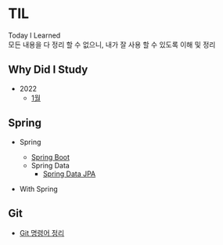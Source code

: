 # TIL
Today I Learned <br>
모든 내용을 다 정리 할 수 없으니, 내가 잘 사용 할 수 있도록 이해 및 정리

## Why Did I Study
+ 2022
	+ [1월](wdis/22-01.md)

## Spring
+ Spring
	+ [Spring Boot](spring/springBoot.md)
	+ Spring Data
		+ [Spring Data JPA](spring/springData/springDataJPA.md)

+ With Spring

## Git
+ [Git 명령어 정리](git/git.md)
